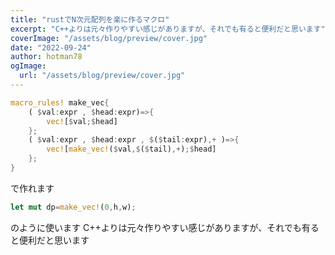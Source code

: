 ```yaml
---
title: "rustでN次元配列を楽に作るマクロ"
excerpt: "C++よりは元々作りやすい感じがありますが、それでも有ると便利だと思います"
coverImage: "/assets/blog/preview/cover.jpg"
date: "2022-09-24"
author: hotman78
ogImage:
  url: "/assets/blog/preview/cover.jpg"
---
```


```rust
macro_rules! make_vec{
    ( $val:expr , $head:expr)=>{
        vec![$val;$head]
    };
    ( $val:expr , $head:expr , $($tail:expr),+ )=>{
        vec![make_vec!($val,$($tail),+);$head]
    };
}
```

で作れます

```rust
let mut dp=make_vec!(0,h,w);
```

のように使います
C++よりは元々作りやすい感じがありますが、それでも有ると便利だと思います
